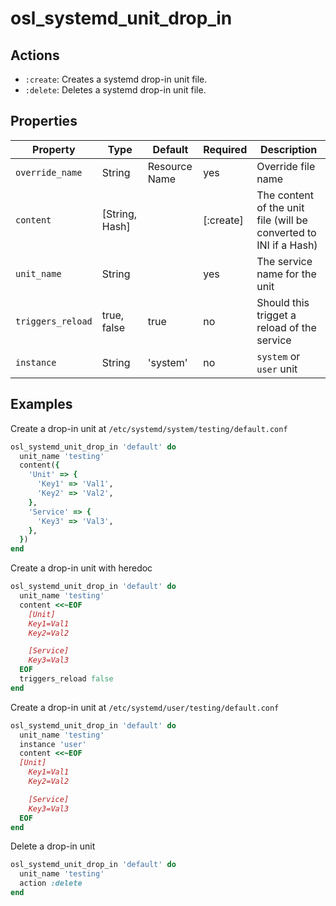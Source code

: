 # osl_systemd_unit_drop_in

## Actions

- `:create`: Creates a systemd drop-in unit file.
- `:delete`: Deletes a systemd drop-in unit file.

## Properties

| Property          | Type           | Default          | Required  | Description                                                       |
|-------------------|----------------|------------------|-----------|-------------------------------------------------------------------|
| `override_name`   | String         | Resource Name    | yes       | Override file name                               |
| `content`         | [String, Hash] |                  | [:create] | The content of the unit file (will be converted to INI if a Hash) |
| `unit_name`       | String         |                  | yes       | The service name for the unit                                     |
| `triggers_reload` | true, false    | true             | no        | Should this trigget a reload of the service                       |
| `instance`        | String         | 'system'         | no        | `system` or `user` unit                                           |

## Examples

Create a drop-in unit at `/etc/systemd/system/testing/default.conf`

```ruby
osl_systemd_unit_drop_in 'default' do
  unit_name 'testing'
  content({
    'Unit' => {
      'Key1' => 'Val1',
      'Key2' => 'Val2',
    },
    'Service' => {
      'Key3' => 'Val3',
    },
  })
end
```

Create a drop-in unit with heredoc

```ruby
osl_systemd_unit_drop_in 'default' do
  unit_name 'testing'
  content <<~EOF
    [Unit]
    Key1=Val1
    Key2=Val2

    [Service]
    Key3=Val3
  EOF
  triggers_reload false
end
```

Create a drop-in unit at `/etc/systemd/user/testing/default.conf`

```ruby
osl_systemd_unit_drop_in 'default' do
  unit_name 'testing'
  instance 'user'
  content <<~EOF
  [Unit]
    Key1=Val1
    Key2=Val2

    [Service]
    Key3=Val3
  EOF
end
```

Delete a drop-in unit

```ruby
osl_systemd_unit_drop_in 'default' do
  unit_name 'testing'
  action :delete
end
```

